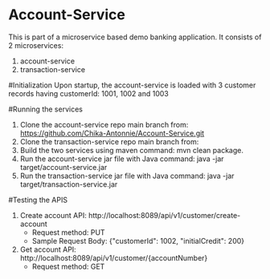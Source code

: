 # Account-Service
This is part of a microservice based demo banking application. It consists of 2 microservices:
1. account-service
2. transaction-service

#Initialization
Upon startup, the account-service is loaded with 3 customer records having customerId: 1001, 1002 and 1003


#Running the services
1. Clone the account-service repo main branch from: https://github.com/Chika-Antonnie/Account-Service.git
2. Clone the transaction-service repo main branch from: 
3. Build the two services using maven command: mvn clean package.
4. Run the account-service jar file with Java command: java -jar target/account-service.jar
5. Run the transaction-service jar file with Java command: java -jar target/transaction-service.jar

#Testing the APIS
1. Create account API: http://localhost:8089/api/v1/customer/create-account
    - Request method: PUT
    - Sample Request Body: {"customerId": 1002, "initialCredit": 200}
2. Get account API: http://localhost:8089/api/v1/customer/{accountNumber}
    -   Request method: GET